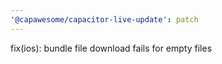 ```yaml
---
'@capawesome/capacitor-live-update': patch
---
```


fix(ios): bundle file download fails for empty files
